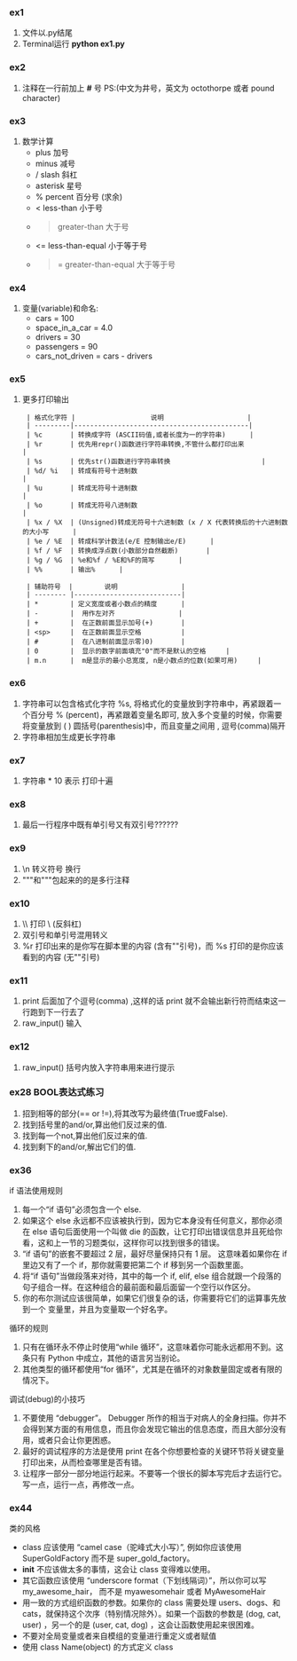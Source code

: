 ### ex1

1. 文件以.py结尾
2. Terminal运行 **python ex1.py**

### ex2

1. 注释在一行前加上 **#** 号 PS:(中文为井号，英文为 octothorpe 或者 pound character)

### ex3

1. 数学计算
	+ plus 加号
 	- minus 减号
	* / slash 斜杠
	* asterisk 星号
	* % percent 百分号 (求余)
	* < less-than 小于号
	* > greater-than 大于号
	* <= less-than-equal 小于等于号
	* >= greater-than-equal 大于等于号
	
### ex4

1.  变量(variable)和命名:
	* 	cars = 100
	* 	space_in_a_car = 4.0
	*	drivers = 30
	* 	passengers = 90
	* 	cars_not_driven = cars - drivers
	
### ex5

1. 更多打印输出

		| 格式化字符 |                   说明                     |
		| ---------|--------------------------------------------|
		| %c       | 转换成字符 (ASCII码值,或者长度为一的字符串)      |
		| %r       | 优先用repr()函数进行字符串转换,不管什么都打印出来						    |
		| %s	   | 优先str()函数进行字符串转换						|
		| %d/ %i   | 转成有符号十进制数      												|
		| %u 	   | 转成无符号十进制数    					    						|
		| %o 	   | 转成无符号八进制数      												|
		| %x / %X  | (Unsigned)转成无符号十六进制数 (x / X 代表转换后的十六进制数的大小写      |
		| %e / %E  | 转成科学计数法(e/E 控制输出e/E)      |
		| %f / %F  | 转换成浮点数(小数部分自然截断)       |
		| %g / %G  | %e和%f / %E和%F的简写      |
		| %% 	   | 输出%      |
		
		| 辅助符号  |        说明                |
		| -------- |---------------------------|
		| *        | 定义宽度或者小数点的精度      |
		| -    	   |  用作左对齐   			   |
		| +        |  在正数前面显示加号(+)       |
		| <sp>     |  在正数前面显示空格          |
		| #        |  在八进制前面显示零)0)       |
		| 0        |  显示的数字前面填充"0"而不是默认的空格     |
		| m.n      |  m是显示的最小总宽度, n是小数点的位数(如果可用)     |
		
### ex6 

1. 字符串可以包含格式化字符 %s, 将格式化的变量放到字符串中，再紧跟着一个百分号 % (percent)，再紧跟着变量名即可, 放入多个变量的时候，你需要将变量放到 ( ) 圆括号(parenthesis)中，而且变量之间用 , 逗号(comma)隔开
2. 字符串相加生成更长字符串

### ex7 

1. 字符串 * 10 表示 打印十遍

### ex8 

1. 最后一行程序中既有单引号又有双引号??????

### ex9

1. \n 转义符号 换行
2. """和"""包起来的的是多行注释

### ex10

1. \\\ 打印 \ (反斜杠)
2. 双引号和单引号混用转义
3. %r 打印出来的是你写在脚本里的内容 (含有""引号)，而 %s 打印的是你应该看到的内容 (无""引号)

### ex11

1. print 后面加了个逗号(comma) ,这样的话 print 就不会输出新行符而结束这一行跑到下一行去了
2. raw_input() 输入

### ex12

1.  raw_input() 括号内放入字符串用来进行提示

### ex28 BOOL表达式练习

1. 招到相等的部分(== or !=),将其改写为最终值(True或False).
2. 找到括号里的and/or,算出他们反过来的值.
3. 找到每一个not,算出他们反过来的值.
4. 找到剩下的and/or,解出它们的值.

### ex36

if	语法使用规则
	
1. 每一个“if 语句”必须包含一个 else.
2. 如果这个 else 永远都不应该被执行到，因为它本身没有任何意义，那你必须在 else 语句后面使用一个叫做 die 的函数，让它打印出错误信息并且死给你看，这和上一节的习题类似，这样你可以找到很多的错误。
3. “if 语句”的嵌套不要超过 2 层，最好尽量保持只有 1 层。 这意味着如果你在 if 里边又有了一个 if，那你就需要把第二个 if 移到另一个函数里面。
4. 将“if 语句”当做段落来对待，其中的每一个 if, elif, else 组合就跟一个段落的句子组合一样。在这种组合的最前面和最后面留一个空行以作区分。
5. 你的布尔测试应该很简单，如果它们很复杂的话，你需要将它们的运算事先放到一个 变量里，并且为变量取一个好名字。

循环的规则

1. 只有在循环永不停止时使用“while 循环”，这意味着你可能永远都用不到。这条只有 Python 中成立，其他的语言另当别论。
2. 其他类型的循环都使用“for 循环”，尤其是在循环的对象数量固定或者有限的情况下。

调试(debug)的小技巧

1. 不要使用 “debugger”。 Debugger 所作的相当于对病人的全身扫描。你并不会得到某方面的有用信息，而且你会发现它输出的信息态度，而且大部分没有用，或者只会让你更困惑。
2. 最好的调试程序的方法是使用 print 在各个你想要检查的关键环节将关键变量打印出来，从而检查哪里是否有错。
3. 让程序一部分一部分地运行起来。不要等一个很长的脚本写完后才去运行它。写一点，运行一点，再修改一点。

### ex44
类的风格

* class 应该使用 “camel case（驼峰式大小写）”, 例如你应该使用 SuperGoldFactory 而不是 super_gold_factory。
*  __init__ 不应该做太多的事情，这会让 class 变得难以使用。
* 其它函数应该使用 “underscore format（下划线隔词）”，所以你可以写 my_awesome_hair，
而不是 myawesomehair 或者 MyAwesomeHair 
* 用一致的方式组织函数的参数。如果你的 class 需要处理 users、dogs、和 cats，就保持这个次序（特别情况除外）。如果一个函数的参数是 (dog, cat, user) ，另一个的是 (user, cat, dog) ，这会让函数使用起来很困难。
* 不要对全局变量或者来自模组的变量进行重定义或者赋值
* 使用 class Name(object) 的方式定义 class
